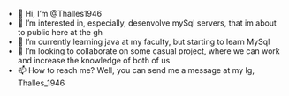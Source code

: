 - 👋 Hi, I’m @Thalles1946
- 👀 I’m interested in, especially, desenvolve mySql servers, that im about to public here at the gh
- 🌱 I’m currently learning java at my faculty, but starting to learn MySql
- 💞️ I’m looking to collaborate on some casual project, where we can work and increase the knowledge of both of us
- 📫 How to reach me? Well, you can send me a message at my Ig, Thalles_1946

<!---
Thalles1946/Thalles1946 is a ✨ special ✨ repository because its `README.md` (this file) appears on your GitHub profile.
You can click the Preview link to take a look at your changes.
--->

